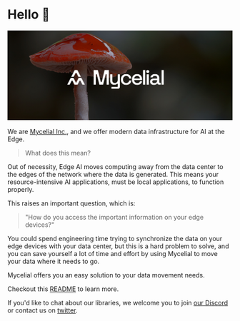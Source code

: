 # Hello 👋
![An image of a mushroom and the mycelial logo](https://raw.githubusercontent.com/mycelial/.github/main/profile/mycelial-banner.jpg)

We are [Mycelial Inc.](https://mycelial.com), and we offer modern data
infrastructure for AI at the Edge.

> What does this mean?

Out of necessity, Edge AI moves computing away from the data
center to the edges of the network where the data is generated. This means your
resource-intensive AI applications, must be local applications, to function
properly.

This raises an important question, which is:

> "How do you access the important information on your edge devices?"

You could spend engineering time trying to synchronize the data on your edge
devices with your data center, but this is a hard problem to solve, and you can
save yourself a lot of time and effort by using Mycelial to move your data where
it needs to go.

Mycelial offers you an easy solution to your data movement needs.

Checkout this [README](https://github.com/mycelial/mycelial) to learn more.

If you'd like to chat about our libraries, we welcome you to join [our
Discord](https://discord.gg/mycelial) or contact us on
[twitter](https://twitter.com/@mycelial).
